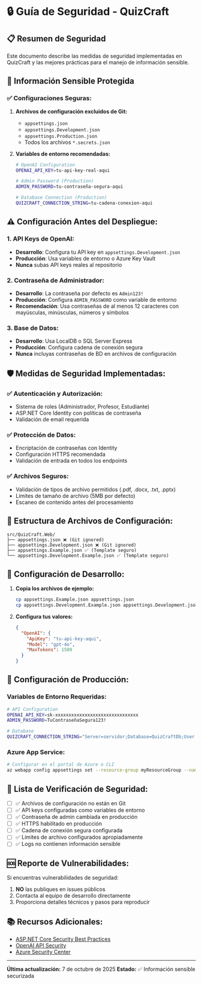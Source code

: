 # 🔒 Guía de Seguridad - QuizCraft

## 📋 Resumen de Seguridad

Este documento describe las medidas de seguridad implementadas en QuizCraft y las mejores prácticas para el manejo de información sensible.

## 🔑 Información Sensible Protegida

### ✅ **Configuraciones Seguras:**

1. **Archivos de configuración excluidos de Git:**
   - `appsettings.json`
   - `appsettings.Development.json`
   - `appsettings.Production.json`
   - Todos los archivos `*.secrets.json`

2. **Variables de entorno recomendadas:**
   ```bash
   # OpenAI Configuration
   OPENAI_API_KEY=tu-api-key-real-aqui
   
   # Admin Password (Production)
   ADMIN_PASSWORD=tu-contraseña-segura-aqui
   
   # Database Connection (Production)
   QUIZCRAFT_CONNECTION_STRING=tu-cadena-conexion-aqui
   ```

## ⚠️ **Configuración Antes del Despliegue:**

### 1. **API Keys de OpenAI:**
- **Desarrollo**: Configura tu API key en `appsettings.Development.json`
- **Producción**: Usa variables de entorno o Azure Key Vault
- **Nunca** subas API keys reales al repositorio

### 2. **Contraseña de Administrador:**
- **Desarrollo**: La contraseña por defecto es `Admin123!`
- **Producción**: Configura `ADMIN_PASSWORD` como variable de entorno
- **Recomendación**: Usa contraseñas de al menos 12 caracteres con mayúsculas, minúsculas, números y símbolos

### 3. **Base de Datos:**
- **Desarrollo**: Usa LocalDB o SQL Server Express
- **Producción**: Configura cadena de conexión segura
- **Nunca** incluyas contraseñas de BD en archivos de configuración

## 🛡️ **Medidas de Seguridad Implementadas:**

### ✅ **Autenticación y Autorización:**
- Sistema de roles (Administrador, Profesor, Estudiante)
- ASP.NET Core Identity con políticas de contraseña
- Validación de email requerida

### ✅ **Protección de Datos:**
- Encriptación de contraseñas con Identity
- Configuración HTTPS recomendada
- Validación de entrada en todos los endpoints

### ✅ **Archivos Seguros:**
- Validación de tipos de archivo permitidos (.pdf, .docx, .txt, .pptx)
- Límites de tamaño de archivo (5MB por defecto)
- Escaneo de contenido antes del procesamiento

## 📁 **Estructura de Archivos de Configuración:**

```
src/QuizCraft.Web/
├── appsettings.json ❌ (Git ignored)
├── appsettings.Development.json ❌ (Git ignored)
├── appsettings.Example.json ✅ (Template seguro)
└── appsettings.Development.Example.json ✅ (Template seguro)
```

## 🔧 **Configuración de Desarrollo:**

1. **Copia los archivos de ejemplo:**
   ```bash
   cp appsettings.Example.json appsettings.json
   cp appsettings.Development.Example.json appsettings.Development.json
   ```

2. **Configura tus valores:**
   ```json
   {
     "OpenAI": {
       "ApiKey": "tu-api-key-aqui",
       "Model": "gpt-4o",
       "MaxTokens": 1500
     }
   }
   ```

## 🚀 **Configuración de Producción:**

### Variables de Entorno Requeridas:
```bash
# API Configuration
OPENAI_API_KEY=sk-xxxxxxxxxxxxxxxxxxxxxxxxxxxxxxx
ADMIN_PASSWORD=TuContraseñaSegura123!

# Database
QUIZCRAFT_CONNECTION_STRING="Server=servidor;Database=QuizCraftDb;User Id=usuario;Password=contraseña;TrustServerCertificate=true"
```

### Azure App Service:
```bash
# Configurar en el portal de Azure o CLI
az webapp config appsettings set --resource-group myResourceGroup --name myapp --settings OPENAI_API_KEY="sk-xxx" ADMIN_PASSWORD="xxx"
```

## 📝 **Lista de Verificación de Seguridad:**

- [ ] ✅ Archivos de configuración no están en Git
- [ ] ✅ API keys configuradas como variables de entorno
- [ ] ✅ Contraseña de admin cambiada en producción
- [ ] ✅ HTTPS habilitado en producción
- [ ] ✅ Cadena de conexión segura configurada
- [ ] ✅ Límites de archivo configurados apropiadamente
- [ ] ✅ Logs no contienen información sensible

## 🆘 **Reporte de Vulnerabilidades:**

Si encuentras vulnerabilidades de seguridad:
1. **NO** las publiques en issues públicos
2. Contacta al equipo de desarrollo directamente
3. Proporciona detalles técnicos y pasos para reproducir

## 📚 **Recursos Adicionales:**

- [ASP.NET Core Security Best Practices](https://docs.microsoft.com/en-us/aspnet/core/security/)
- [OpenAI API Security](https://platform.openai.com/docs/guides/safety-best-practices)
- [Azure Security Center](https://docs.microsoft.com/en-us/azure/security-center/)

---
**Última actualización:** 7 de octubre de 2025
**Estado:** ✅ Información sensible securizada